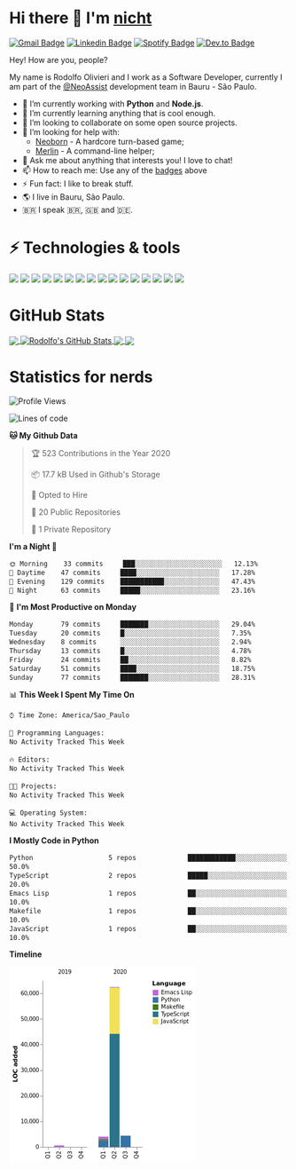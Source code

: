 # Hi there 👋 I'm [nicht](https://nicht.rocks)
[![Gmail Badge](https://img.shields.io/badge/-rodolfo.olivieri3@gmail.com-c14438?style=for-the-badge&logo=Gmail&logoColor=white)](mailto:rodolfo.olivieri3@gmail.com "Connect via Email")
[![Linkedin Badge](https://img.shields.io/badge/-Rodolfo%20Olivieri-0072b1?style=for-the-badge&logo=Linkedin&logoColor=white)](https://www.linkedin.com/in/rodolfoolivieri/ "Connect on LinkedIn")
[![Spotify Badge](https://img.shields.io/badge/-Spotify-1DB954?style=for-the-badge&logo=Spotify&logoColor=white)](https://open.spotify.com/user/22ydzsykc57ailqsqbn4ycwsq)
[![Dev.to Badge](https://img.shields.io/badge/DEV.TO-%230A0A0A.svg?style=for-the-badge&logo=dev-to&logoColor=white)](https://dev.to/nicht)


Hey! How are you, people?

My name is Rodolfo Olivieri and I work as a Software Developer, currently I am part of the [@NeoAssist](https://github.com/NeoAssist) development team in Bauru - São Paulo.

- 🔭 I’m currently working with **Python** and **Node.js**.
- 🌱 I’m currently learning anything that is cool enough.
- 👯 I’m looking to collaborate on some open source projects.
- 🤔 I’m looking for help with:
    * [Neoborn](https://github.com/neoborn-io) - A hardcore turn-based game;
    * [Merlin](https://github.com/nicht/merlin) - A command-line helper;
- 💬 Ask me about anything that interests you! I love to chat!
- 📫 How to reach me: Use any of the [badges](#hi-there--im-nicht) above
- ⚡ Fun fact: I like to break stuff. 
- 🌎 I live in Bauru, São Paulo.
- 🇧🇷 I speak 🇧🇷, 🇬🇧 and 🇩🇪.

# ⚡ Technologies & tools

![](https://img.shields.io/badge/OS-Linux-informational?style=flat&logo=linux&logoColor=white&color=6E5A93)
![](https://img.shields.io/badge/Distro-Fedora-informational?style=flat&logo=fedora&logoColor=white&color=6E5A93)
![](https://img.shields.io/badge/Editor-PyCharm-informational?style=flat&logo=intellij-idea&logoColor=white&color=6E5A93)
![](https://img.shields.io/badge/Code-Python-informational?style=flat&logo=python&logoColor=white&color=6E5A93)
![](https://img.shields.io/badge/Code-JavaScript-informational?style=flat&logo=javascript&logoColor=white&color=6E5A93)
![](https://img.shields.io/badge/Code-TypeScript-informational?style=flat&logo=typescript&logoColor=white&color=6E5A93)
![](https://img.shields.io/badge/Code-Golang-informational?style=flat&logo=go&logoColor=white&color=6E5A93)
![](https://img.shields.io/badge/Code-Ruby-informational?style=flat&logo=ruby&logoColor=white&color=6E5A93)
![](https://img.shields.io/badge/Code-React-informational?style=flat&logo=react&logoColor=white&color=6E5A93)
![](https://img.shields.io/badge/Shell-Bash-informational?style=flat&logo=gnu-bash&logoColor=white&color=6E5A93)
![](https://img.shields.io/badge/Tools-PostgreSQL-informational?style=flat&logo=postgresql&logoColor=white&color=6E5A93)
![](https://img.shields.io/badge/Tools-MySQL-informational?style=flat&logo=mysql&logoColor=white&color=6E5A93)
![](https://img.shields.io/badge/Tools-Docker-informational?style=flat&logo=docker&logoColor=white&color=6E5A93)
![](https://img.shields.io/badge/Tools-Kubernetes-informational?style=flat&logo=kubernetes&logoColor=white&color=6E5A93)
![](https://img.shields.io/badge/Cloud-Digital_Ocean-informational?style=flat&logo=digitalocean&logoColor=white&color=6E5A93)
![](https://img.shields.io/badge/Cloud-Amazon_AWS-informational?style=flat&logo=amazon-aws&logoColor=white&color=6E5A93)

# GitHub Stats
<a href="https://github.com/nicht/nicht">
  <img align="center" src="https://github-readme-stats.vercel.app/api/top-langs/?username=nicht&hide=TeX&layout=compact&theme=nightowl" />
</a>
<a href="https://github.com/nicht/nicht">
  <img align="center" src="https://github-readme-stats.vercel.app/api?username=nicht&show_icons=true&theme=nightowl&include_all_commits=true" alt="Rodolfo's GitHub Stats" />
</a>

<a href="https://github.com/neoborn-io/neoborn-api">
  <img align="center" src="https://github-readme-stats.vercel.app/api/pin/?username=neoborn-io&repo=neoborn-api&theme=nightowl" />
</a>
<a href="https://github.com/neoborn-io/neoborn">
  <img align="center" src="https://github-readme-stats.vercel.app/api/pin/?username=neoborn-io&repo=neoborn&theme=nightowl" />
</a>

# Statistics for nerds
<!--START_SECTION:waka-->
![Profile Views](http://img.shields.io/badge/Profile%20Views-1-blue)

![Lines of code](https://img.shields.io/badge/From%20Hello%20World%20I%27ve%20Written-3.1%20million%20lines%20of%20code-blue)

**🐱 My Github Data** 

> 🏆 523 Contributions in the Year 2020
 > 
> 📦 17.7 kB Used in Github's Storage 
 > 
> 💼 Opted to Hire
 > 
> 📜 20 Public Repositories
 > 
> 🔑 1 Private Repository 
 > 
**I'm a Night 🦉** 

```text
🌞 Morning    33 commits     ███░░░░░░░░░░░░░░░░░░░░░░   12.13% 
🌆 Daytime    47 commits     ████░░░░░░░░░░░░░░░░░░░░░   17.28% 
🌃 Evening    129 commits    ███████████░░░░░░░░░░░░░░   47.43% 
🌙 Night      63 commits     █████░░░░░░░░░░░░░░░░░░░░   23.16%

```
📅 **I'm Most Productive on Monday** 

```text
Monday       79 commits     ███████░░░░░░░░░░░░░░░░░░   29.04% 
Tuesday      20 commits     █░░░░░░░░░░░░░░░░░░░░░░░░   7.35% 
Wednesday    8 commits      ░░░░░░░░░░░░░░░░░░░░░░░░░   2.94% 
Thursday     13 commits     █░░░░░░░░░░░░░░░░░░░░░░░░   4.78% 
Friday       24 commits     ██░░░░░░░░░░░░░░░░░░░░░░░   8.82% 
Saturday     51 commits     ████░░░░░░░░░░░░░░░░░░░░░   18.75% 
Sunday       77 commits     ███████░░░░░░░░░░░░░░░░░░   28.31%

```


📊 **This Week I Spent My Time On** 

```text
⌚︎ Time Zone: America/Sao_Paulo

💬 Programming Languages: 
No Activity Tracked This Week

🔥 Editors: 
No Activity Tracked This Week

🐱‍💻 Projects: 
No Activity Tracked This Week

💻 Operating System: 
No Activity Tracked This Week

```

**I Mostly Code in Python** 

```text
Python                   5 repos             ████████████░░░░░░░░░░░░░   50.0% 
TypeScript               2 repos             █████░░░░░░░░░░░░░░░░░░░░   20.0% 
Emacs Lisp               1 repos             ██░░░░░░░░░░░░░░░░░░░░░░░   10.0% 
Makefile                 1 repos             ██░░░░░░░░░░░░░░░░░░░░░░░   10.0% 
JavaScript               1 repos             ██░░░░░░░░░░░░░░░░░░░░░░░   10.0%

```


**Timeline**

![Chart not found](https://github.com/nicht/nicht/blob/master/charts/bar_graph.png) 


<!--END_SECTION:waka-->